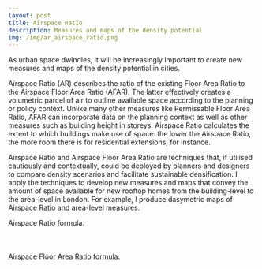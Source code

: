 ```yaml
---
layout: post
title: Airspace Ratio
description: Measures and maps of the density potential
img: /img/ar_airspace_ratio.png
---
```


As urban space dwindles, it will be increasingly important to create new measures and maps of the density potential in cities.

Airspace Ratio (AR) describes the ratio of the existing Floor Area Ratio to the Airspace Floor Area Ratio (AFAR). The latter effectively creates a volumetric parcel of air to outline available space according to the planning or policy context. Unlike many other measures like Permissable Floor Area Ratio, AFAR can incorporate data on the planning context as well as other measures such as building height in storeys. Airspace Ratio calculates the extent to which buildings make use of space: the lower the Airspace Ratio, the more room there is for residential extensions, for instance.

Airspace Ratio and Airspace Floor Area Ratio are techniques that, if utilised cautiously and contextually, could be deployed by planners and designers to compare density scenarios and facilitate sustainable densification. I apply the techniques to develop new measures and maps that convey the amount of space available for new rooftop homes from the building-level to the area-level in London. For example, I produce dasymetric maps of Airspace Ratio and area-level measures.

<div class="col">
	<img class="col" src="{{ site.baseurl }}/img/airspace_ratio_formula.png" alt="" title=""/>
</div>

<div class="col three caption">
	Airspace Ratio formula.
</div>

<br>
<br>
<br>

<div class="col">
	<img class="col" src="{{ site.baseurl }}/img/airspace_floor_area_ratio_formula.png" alt="" title=""/>
</div>

<div class="col three caption">
	Airspace Floor Area Ratio formula.
</div>
